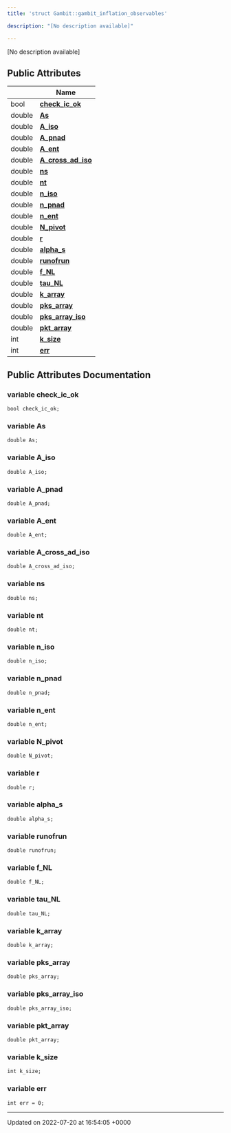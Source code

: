 ```yaml
---
title: 'struct Gambit::gambit_inflation_observables'

description: "[No description available]"

---
```









[No description available]

## Public Attributes

|                | Name           |
| -------------- | -------------- |
| bool | **[check_ic_ok](/documentation/code/classes/structgambit_1_1gambit__inflation__observables/#variable-check-ic-ok)**  |
| double | **[As](/documentation/code/classes/structgambit_1_1gambit__inflation__observables/#variable-as)**  |
| double | **[A_iso](/documentation/code/classes/structgambit_1_1gambit__inflation__observables/#variable-a-iso)**  |
| double | **[A_pnad](/documentation/code/classes/structgambit_1_1gambit__inflation__observables/#variable-a-pnad)**  |
| double | **[A_ent](/documentation/code/classes/structgambit_1_1gambit__inflation__observables/#variable-a-ent)**  |
| double | **[A_cross_ad_iso](/documentation/code/classes/structgambit_1_1gambit__inflation__observables/#variable-a-cross-ad-iso)**  |
| double | **[ns](/documentation/code/classes/structgambit_1_1gambit__inflation__observables/#variable-ns)**  |
| double | **[nt](/documentation/code/classes/structgambit_1_1gambit__inflation__observables/#variable-nt)**  |
| double | **[n_iso](/documentation/code/classes/structgambit_1_1gambit__inflation__observables/#variable-n-iso)**  |
| double | **[n_pnad](/documentation/code/classes/structgambit_1_1gambit__inflation__observables/#variable-n-pnad)**  |
| double | **[n_ent](/documentation/code/classes/structgambit_1_1gambit__inflation__observables/#variable-n-ent)**  |
| double | **[N_pivot](/documentation/code/classes/structgambit_1_1gambit__inflation__observables/#variable-n-pivot)**  |
| double | **[r](/documentation/code/classes/structgambit_1_1gambit__inflation__observables/#variable-r)**  |
| double | **[alpha_s](/documentation/code/classes/structgambit_1_1gambit__inflation__observables/#variable-alpha-s)**  |
| double | **[runofrun](/documentation/code/classes/structgambit_1_1gambit__inflation__observables/#variable-runofrun)**  |
| double | **[f_NL](/documentation/code/classes/structgambit_1_1gambit__inflation__observables/#variable-f-nl)**  |
| double | **[tau_NL](/documentation/code/classes/structgambit_1_1gambit__inflation__observables/#variable-tau-nl)**  |
| double | **[k_array](/documentation/code/classes/structgambit_1_1gambit__inflation__observables/#variable-k-array)**  |
| double | **[pks_array](/documentation/code/classes/structgambit_1_1gambit__inflation__observables/#variable-pks-array)**  |
| double | **[pks_array_iso](/documentation/code/classes/structgambit_1_1gambit__inflation__observables/#variable-pks-array-iso)**  |
| double | **[pkt_array](/documentation/code/classes/structgambit_1_1gambit__inflation__observables/#variable-pkt-array)**  |
| int | **[k_size](/documentation/code/classes/structgambit_1_1gambit__inflation__observables/#variable-k-size)**  |
| int | **[err](/documentation/code/classes/structgambit_1_1gambit__inflation__observables/#variable-err)**  |

## Public Attributes Documentation

### variable check_ic_ok

```
bool check_ic_ok;
```


### variable As

```
double As;
```


### variable A_iso

```
double A_iso;
```


### variable A_pnad

```
double A_pnad;
```


### variable A_ent

```
double A_ent;
```


### variable A_cross_ad_iso

```
double A_cross_ad_iso;
```


### variable ns

```
double ns;
```


### variable nt

```
double nt;
```


### variable n_iso

```
double n_iso;
```


### variable n_pnad

```
double n_pnad;
```


### variable n_ent

```
double n_ent;
```


### variable N_pivot

```
double N_pivot;
```


### variable r

```
double r;
```


### variable alpha_s

```
double alpha_s;
```


### variable runofrun

```
double runofrun;
```


### variable f_NL

```
double f_NL;
```


### variable tau_NL

```
double tau_NL;
```


### variable k_array

```
double k_array;
```


### variable pks_array

```
double pks_array;
```


### variable pks_array_iso

```
double pks_array_iso;
```


### variable pkt_array

```
double pkt_array;
```


### variable k_size

```
int k_size;
```


### variable err

```
int err = 0;
```


-------------------------------

Updated on 2022-07-20 at 16:54:05 +0000